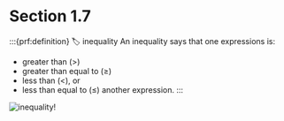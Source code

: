 # Section 1.7

:::{prf:definition}
:label: inequality
An inequality says that one expressions is:
* greater than ($>$)
* greater than equal to ($\ge$)
* less than ($<$), or
* less than equal to ($\le$)
another expression.
:::

![inequality!](images/inequality.png "Table of information about inequality notations")